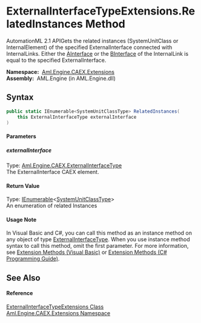 ExternalInterfaceTypeExtensions.RelatedInstances Method
=======================================================
AutomationML 2.1 APIGets the related instances (SystemUnitClass or InternalElement) of the specified ExternalInterface connected with InternalLinks. Either the [AInterface][1] or the [BInterface][2] of the InternalLink is equal to the specified ExternalInterface.

  **Namespace:**  [Aml.Engine.CAEX.Extensions][3]  
  **Assembly:**  AML.Engine (in AML.Engine.dll)

Syntax
------

```csharp
public static IEnumerable<SystemUnitClassType> RelatedInstances(
	this ExternalInterfaceType externalInterface
)
```

#### Parameters

##### *externalInterface*
Type: [Aml.Engine.CAEX.ExternalInterfaceType][4]  
The ExternalInterface CAEX element.

#### Return Value
Type: [IEnumerable][5]&lt;[SystemUnitClassType][6]>  
An enumeration of related Instances
#### Usage Note
In Visual Basic and C#, you can call this method as an instance method on any object of type [ExternalInterfaceType][4]. When you use instance method syntax to call this method, omit the first parameter. For more information, see [Extension Methods (Visual Basic)][7] or [Extension Methods (C# Programming Guide)][8].

See Also
--------

#### Reference
[ExternalInterfaceTypeExtensions Class][9]  
[Aml.Engine.CAEX.Extensions Namespace][3]  

[1]: ../../Aml.Engine.CAEX/InternalLinkType/AInterface.md
[2]: ../../Aml.Engine.CAEX/InternalLinkType/BInterface.md
[3]: ../README.md
[4]: ../../Aml.Engine.CAEX/ExternalInterfaceType/README.md
[5]: https://docs.microsoft.com/dotnet/api/system.collections.generic.ienumerable-1
[6]: ../../Aml.Engine.CAEX/SystemUnitClassType/README.md
[7]: https://docs.microsoft.com/dotnet/visual-basic/programming-guide/language-features/procedures/extension-methods
[8]: https://docs.microsoft.com/dotnet/csharp/programming-guide/classes-and-structs/extension-methods
[9]: README.md
[10]: https://www.automationml.org
[11]: ../../icons/logoShade.png